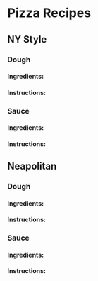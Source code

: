 # Pizza Recipes

## NY Style
### Dough
#### Ingredients:

#### Instructions:

### Sauce
#### Ingredients:

#### Instructions:

## Neapolitan
### Dough
#### Ingredients:

#### Instructions:

### Sauce
#### Ingredients:

#### Instructions:
